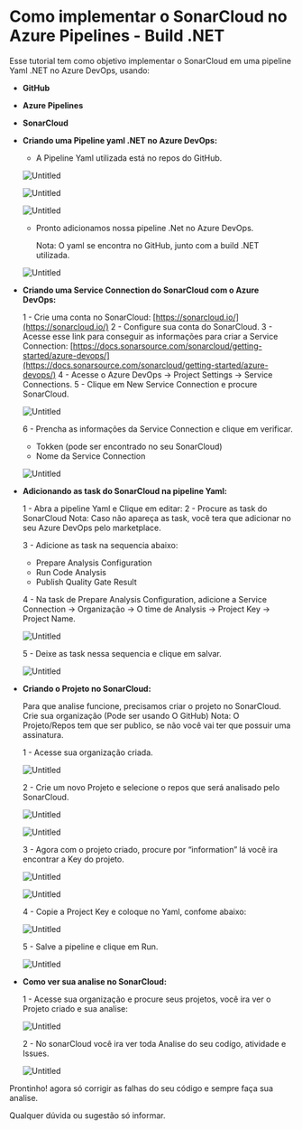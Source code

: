 # Como implementar o SonarCloud no Azure Pipelines - Build .NET

Esse tutorial tem como objetivo implementar o SonarCloud em uma pipeline Yaml .NET  no Azure DevOps, usando:

- **GitHub**
- **Azure Pipelines**
- **SonarCloud**

- **Criando uma Pipeline yaml .NET no Azure DevOps:**
    - A Pipeline Yaml utilizada está no repos do GitHub.
    
    ![Untitled](imagens/Untitled.png)
    
    ![Untitled](imagens/5dcd02a2-1317-465b-983d-dac2d214af38.png)
    
    ![Untitled](imagens/Untitled%201.png)
    
    - Pronto adicionamos nossa pipeline .Net no Azure DevOps.
        
        Nota: O yaml se encontra no GitHub, junto com a build .NET utilizada.
        
    
    ![Untitled](imagens/Untitled%202.png)
    
- **Criando uma Service Connection do SonarCloud com o Azure DevOps:**
    
    1 - Crie uma conta no SonarCloud: [https://sonarcloud.io/](https://sonarcloud.io/)
    2 - Configure sua conta do SonarCloud.
    3 - Acesse esse link para conseguir as informações para criar a Service Connection: [https://docs.sonarsource.com/sonarcloud/getting-started/azure-devops/](https://docs.sonarsource.com/sonarcloud/getting-started/azure-devops/)
    4 - Acesse o Azure DevOps → Project Settings → Service Connections.
    5 - Clique em New Service Connection e procure SonarCloud.
    
    ![Untitled](imagens/Untitled%203.png)
    
    6 - Prencha as informações da Service Connection e clique em verificar.
    
    - Tokken (pode ser encontrado no seu SonarCloud)
    - Nome da Service Connection
    
    ![Untitled](imagens/Untitled%204.png)
    
- **Adicionando as task do SonarCloud na pipeline Yaml:**
    
    1 - Abra a pipeline Yaml e Clique em editar:
    2 - Procure as task do SonarCloud
    Nota: Caso não apareça as task, você tera que adicionar no seu Azure DevOps pelo marketplace.
    
    3 - Adicione as task na sequencia abaixo:
    
    - Prepare Analysis Configuration
    - Run Code Analysis
    - Publish Quality Gate Result
    
    4 - Na task de Prepare Analysis Configuration, adicione a Service Connection → Organização → O time de Analysis → Project Key → Project Name.
    
    ![Untitled](imagens/Untitled%205.png)
    
    5 - Deixe as task nessa sequencia e clique em salvar.
    
    ![Untitled](imagens/Untitled%206.png)
    
- **Criando o Projeto no SonarCloud:**
    
    Para que analise funcione, precisamos criar o projeto no SonarCloud.
    Crie sua organização (Pode ser usando O GitHub)
    Nota: O Projeto/Repos tem que ser publico, se não você vai ter que possuir uma assinatura.
    
    1 - Acesse sua organização criada.
    
    ![Untitled](imagens/Untitled%207.png)
    
    2 - Crie um novo Projeto e selecione o repos que será analisado pelo SonarCloud.
    
    ![Untitled](imagens/Untitled%208.png)
    
    ![Untitled](imagens/Untitled%209.png)
    
    3 - Agora com o projeto criado, procure por “information” lá você ira encontrar a Key do projeto.
    
    ![Untitled](imagens/Untitled%2010.png)
    
    ![Untitled](imagens/Untitled%2011.png)
    
    4 - Copie a Project Key e coloque no Yaml, confome abaixo:
    
    ![Untitled](imagens/Untitled%2012.png)
    
    5 - Salve a pipeline e clique em Run.
    
    ![Untitled](imagens/Untitled%2013.png)
    
- **Como ver sua analise no SonarCloud:**
    
    1 - Acesse sua organização e procure seus projetos, você ira ver o Projeto criado e sua analise:
    
    ![Untitled](imagens/Untitled%2014.png)
    
    2 - No sonarCloud você ira ver toda Analise do seu codígo, atividade e Issues.
    
    ![Untitled](imagens/Untitled%2015.png)
    

Prontinho! agora só corrigir as falhas do seu código e sempre faça sua analise.

Qualquer dúvida ou sugestão só informar.
